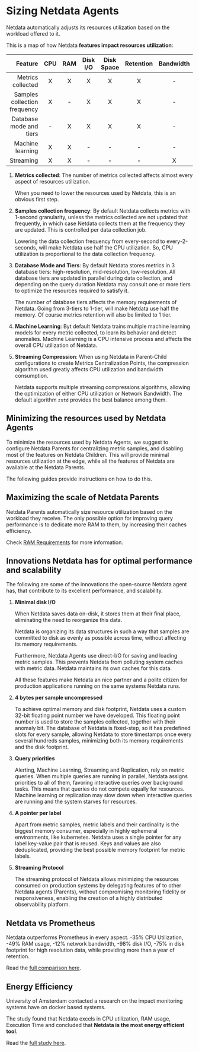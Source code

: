 # Sizing Netdata Agents

Netdata automatically adjusts its resources utilization based on the workload offered to it.

This is a map of how Netdata **features impact resources utilization**:

|                      Feature | CPU | RAM | Disk I/O | Disk Space | Retention | Bandwidth |
|-----------------------------:|:---:|:---:|:--------:|:----------:|:---------:|:---------:|
|            Metrics collected |  X  |  X  |    X     |     X      |     X     |     -     |
| Samples collection frequency |  X  |  -  |    X     |     X      |     X     |     -     |
|      Database mode and tiers |  -  |  X  |    X     |     X      |     X     |     -     |
|             Machine learning |  X  |  X  |    -     |     -      |     -     |     -     |
|                    Streaming |  X  |  X  |    -     |     -      |     -     |     X     |

1. **Metrics collected**: The number of metrics collected affects almost every aspect of resources utilization.

   When you need to lower the resources used by Netdata, this is an obvious first step.

2. **Samples collection frequency**: By default Netdata collects metrics with 1-second granularity, unless the metrics collected are not updated that frequently, in which case Netdata collects them at the frequency they are updated. This is controlled per data collection job.

   Lowering the data collection frequency from every-second to every-2-seconds, will make Netdata use half the CPU utilization. So, CPU utilization is proportional to the data collection frequency.

3. **Database Mode and Tiers**:  By default Netdata stores metrics in 3 database tiers: high-resolution, mid-resolution, low-resolution. All database tiers are updated in parallel during data collection, and depending on the query duration Netdata may consult one or more tiers to optimize the resources required to satisfy it.

   The number of database tiers affects the memory requirements of Netdata. Going from 3-tiers to 1-tier, will make Netdata use half the memory. Of course metrics retention will also be limited to 1 tier.

4. **Machine Learning**: Byt default Netdata trains multiple machine learning models for every metric collected, to learn its behavior and detect anomalies. Machine Learning is a CPU intensive process and affects the overall CPU utilization of Netdata.

5. **Streaming Compression**: When using Netdata in Parent-Child configurations to create Metrics Centralization Points, the compression algorithm used greatly affects CPU utilization and bandwidth consumption.

   Netdata supports multiple streaming compressions algorithms, allowing the optimization of either CPU utilization or Network Bandwidth. The default algorithm `zstd` provides the best balance among them.

## Minimizing the resources used by Netdata Agents

To minimize the resources used by Netdata Agents, we suggest to configure Netdata Parents for centralizing metric samples, and disabling most of the features on Netdata Children. This will provide minimal resources utilization at the edge, while all the features of Netdata are available at the Netdata Parents.

The following guides provide instructions on how to do this.

## Maximizing the scale of Netdata Parents

Netdata Parents automatically size resource utilization based on the workload they receive. The only possible option for improving query performance is to dedicate more RAM to them, by increasing their caches efficiency.

Check [RAM Requirements](https://github.com/netdata/netdata/blob/master/docs/netdata-agent/sizing-netdata-agents/ram-requirements.md) for more information.

## Innovations Netdata has for optimal performance and scalability

The following are some of the innovations the open-source Netdata agent has, that contribute to its excellent performance, and scalability.

1. **Minimal disk I/O**

   When Netdata saves data on-disk, it stores them at their final place, eliminating the need to reorganize this data.

   Netdata is organizing its data structures in such a way that samples are committed to disk as evenly as possible across time, without affecting its memory requirements.

   Furthermore, Netdata Agents use direct-I/O for saving and loading metric samples. This prevents Netdata from polluting system caches with metric data. Netdata maintains its own caches for this data.

   All these features make Netdata an nice partner and a polite citizen for production applications running on the same systems Netdata runs.

2. **4 bytes per sample uncompressed**

   To achieve optimal memory and disk footprint, Netdata uses a custom 32-bit floating point number we have developed. This floating point number is used to store the samples collected, together with their anomaly bit. The database of Netdata is fixed-step, so it has predefined slots for every sample, allowing Netdata to store timestamps once every several hundreds samples, minimizing both its memory requirements and the disk footprint.

3. **Query priorities**

   Alerting, Machine Learning, Streaming and Replication, rely on metric queries. When multiple queries are running in parallel, Netdata assigns priorities to all of them, favoring interactive queries over background tasks. This means that queries do not compete equally for resources. Machine learning or replication may slow down when interactive queries are running and the system starves for resources.

4. **A pointer per label**

   Apart from metric samples, metric labels and their cardinality is the biggest memory consumer, especially in highly ephemeral environments, like kubernetes. Netdata uses a single pointer for any label key-value pair that is reused. Keys and values are also deduplicated, providing the best possible memory footprint for metric labels.

5. **Streaming Protocol**

   The streaming protocol of Netdata allows minimizing the resources consumed on production systems by delegating features of to other Netdata agents (Parents), without compromising monitoring fidelity or responsiveness, enabling the creation of a highly distributed observability platform.

## Netdata vs Prometheus

Netdata outperforms Prometheus in every aspect. -35% CPU Utilization, -49% RAM usage, -12% network bandwidth, -98% disk I/O, -75% in disk footprint for high resolution data, while providing more than a year of retention.

Read the [full comparison here](https://blog.netdata.cloud/netdata-vs-prometheus-performance-analysis/).

## Energy Efficiency

University of Amsterdam contacted a research on the impact monitoring systems have on docker based systems.

The study found that Netdata excels in CPU utilization, RAM usage, Execution Time and concluded that **Netdata is the most energy efficient tool**.

Read the [full study here](https://www.ivanomalavolta.com/files/papers/ICSOC_2023.pdf).
